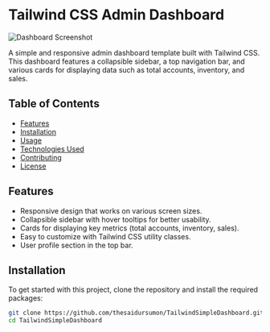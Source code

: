# Tailwind CSS Admin Dashboard

![Dashboard Screenshot](./screenshot.png) <!-- Replace with your screenshot path -->

A simple and responsive admin dashboard template built with Tailwind CSS. This dashboard features a collapsible sidebar, a top navigation bar, and various cards for displaying data such as total accounts, inventory, and sales. 

## Table of Contents

- [Features](#features)
- [Installation](#installation)
- [Usage](#usage)
- [Technologies Used](#technologies-used)
- [Contributing](#contributing)
- [License](#license)

## Features

- Responsive design that works on various screen sizes.
- Collapsible sidebar with hover tooltips for better usability.
- Cards for displaying key metrics (total accounts, inventory, sales).
- Easy to customize with Tailwind CSS utility classes.
- User profile section in the top bar.

## Installation

To get started with this project, clone the repository and install the required packages:

```bash
git clone https://github.com/thesaidursumon/TailwindSimpleDashboard.git
cd TailwindSimpleDashboard
